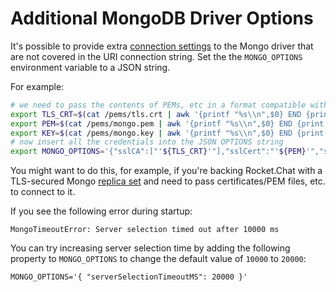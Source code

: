 # Additional MongoDB Driver Options

It's possible to provide extra [connection settings](http://mongodb.github.io/node-mongodb-native/3.5/reference/connecting/connection-settings/) to the Mongo driver that are not covered in the URI connection string. Set the the `MONGO_OPTIONS` environment variable to a JSON string.&#x20;

For example:


```bash
# we need to pass the contents of PEMs, etc in a format compatible with JSON, so add '\n' to the end of each line.
export TLS_CRT=$(cat /pems/tls.crt | awk '{printf "%s\\n",$0} END {print ""}')
export PEM=$(cat /pems/mongo.pem | awk '{printf "%s\\n",$0} END {print ""}')
export KEY=$(cat /pems/mongo.key | awk '{printf "%s\\n",$0} END {print ""}')
# now insert all the credentials into the JSON OPTIONS string
export MONGO_OPTIONS='{"sslCA":["'${TLS_CRT}'"],"sslCert":"'${PEM}'","sslKey":"'${KEY}'"}'
```


You might want to do this, for example, if you're backing Rocket.Chat with a TLS-secured Mongo [replica set](https://docs.mongodb.com/manual/replication/) and need to pass certificates/PEM files, etc. to connect to it.

If you see the following error during startup:

```
MongoTimeoutError: Server selection timed out after 10000 ms
```

You can try increasing server selection time by adding the following property to `MONGO_OPTIONS` to change the default value of `10000` to `20000`:

```
MONGO_OPTIONS='{ "serverSelectionTimeoutMS": 20000 }'
```
